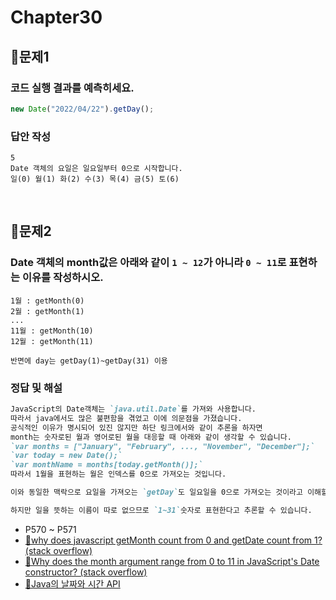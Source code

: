 # Chapter30
## 📌문제1

### 코드 실행 결과를 예측히세요.

```js
new Date("2022/04/22").getDay();
```

### 답안 작성

```
5
Date 객체의 요일은 일요일부터 0으로 시작합니다.
일(0) 월(1) 화(2) 수(3) 목(4) 금(5) 토(6)
```

<br>

## 📌문제2
### Date 객체의 month값은 아래와 같이 `1 ~ 12`가 아니라 `0 ~ 11`로 표현하는 이유를 작성하시오.
```
1월 : getMonth(0)
2월 : getMonth(1)
...
11월 : getMonth(10)
12월 : getMonth(11)

반면에 day는 getDay(1)~getDay(31) 이용
```
### 정답 및 해설
```md
JavaScript의 Date객체는 `java.util.Date`를 가져와 사용합니다.
따라서 java에서도 많은 불편함을 겪었고 이에 의문점을 가졌습니다.
공식적인 이유가 명시되어 있진 않지만 하단 링크에서와 같이 추론을 하자면
month는 숫자로된 월과 영어로된 월을 대응할 때 아래와 같이 생각할 수 있습니다.
`var months = ["January", "February", ..., "November", "December"];`
`var today = new Date();`
`var monthName = months[today.getMonth()];`
따라서 1월을 표현하는 월은 인덱스를 0으로 가져오는 것입니다.

이와 동일한 맥락으로 요일을 가져오는 `getDay`도 일요일을 0으로 가져오는 것이라고 이해할 수 있습니다.

하지만 일을 뜻하는 이름이 따로 없으므로 `1~31`숫자로 표현한다고 추론할 수 있습니다.
```
- P570 ~ P571
- [🔗why does javascript getMonth count from 0 and getDate count from 1? (stack overflow)](https://stackoverflow.com/questions/15799514/why-does-javascript-getmonth-count-from-0-and-getdate-count-from-1)
- [🔗Why does the month argument range from 0 to 11 in JavaScript's Date constructor? (stack overflow)](https://stackoverflow.com/questions/2552483/why-does-the-month-argument-range-from-0-to-11-in-javascripts-date-constructor/41992352#41992352)
- [🔗Java의 날짜와 시간 API](https://d2.naver.com/helloworld/645609)

<br>
